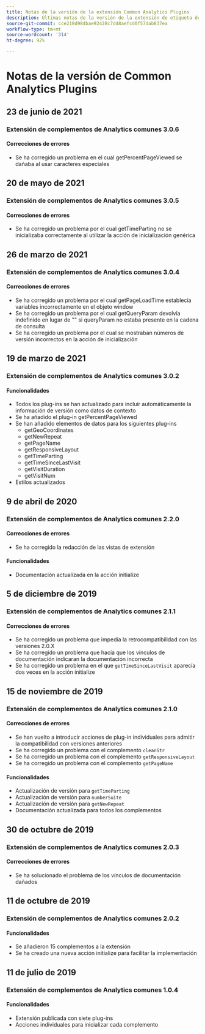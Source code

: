 ```yaml
---
title: Notas de la versión de la extensión Common Analytics Plugins
description: Últimas notas de la versión de la extensión de etiqueta de complementos de Analytics comunes en Adobe Experience Platform.
source-git-commit: cce218d984bae92428c7d48aefcd0f57dab837ea
workflow-type: tm+mt
source-wordcount: '314'
ht-degree: 92%

---
```


# Notas de la versión de Common Analytics Plugins

## 23 de junio de 2021

### Extensión de complementos de Analytics comunes 3.0.6

#### Correcciones de errores

* Se ha corregido un problema en el cual getPercentPageViewed se dañaba al usar caracteres especiales

## 20 de mayo de 2021

### Extensión de complementos de Analytics comunes 3.0.5

#### Correcciones de errores

* Se ha corregido un problema por el cual getTimeParting no se inicializaba correctamente al utilizar la acción de inicialización genérica

## 26 de marzo de 2021

### Extensión de complementos de Analytics comunes 3.0.4

#### Correcciones de errores

* Se ha corregido un problema por el cual getPageLoadTime establecía variables incorrectamente en el objeto window
* Se ha corregido un problema por el cual getQueryParam devolvía indefinido en lugar de &quot;&quot; si queryParam no estaba presente en la cadena de consulta
* Se ha corregido un problema por el cual se mostraban números de versión incorrectos en la acción de inicialización

## 19 de marzo de 2021

### Extensión de complementos de Analytics comunes 3.0.2

#### Funcionalidades

* Todos los plug-ins se han actualizado para incluir automáticamente la información de versión como datos de contexto
* Se ha añadido el plug-in getPercentPageViewed
* Se han añadido elementos de datos para los siguientes plug-ins
   * getGeoCoordinates
   * getNewRepeat
   * getPageName
   * getResponsiveLayout
   * getTimeParting
   * getTimeSinceLastVisit
   * getVisitDuration
   * getVisitNum
* Estilos actualizados

## 9 de abril de 2020

### Extensión de complementos de Analytics comunes 2.2.0

#### Correcciones de errores

* Se ha corregido la redacción de las vistas de extensión

#### Funcionalidades

* Documentación actualizada en la acción initialize

## 5 de diciembre de 2019

### Extensión de complementos de Analytics comunes 2.1.1

#### Correcciones de errores

* Se ha corregido un problema que impedía la retrocompatibilidad con las versiones 2.0.X
* Se ha corregido un problema que hacía que los vínculos de documentación indicaran la documentación incorrecta
* Se ha corregido un problema en el que `getTimeSinceLastVisit` aparecía dos veces en la acción initialize

## 15 de noviembre de 2019

### Extensión de complementos de Analytics comunes 2.1.0

#### Correcciones de errores

* Se han vuelto a introducir acciones de plug-in individuales para admitir la compatibilidad con versiones anteriores
* Se ha corregido un problema con el complemento `cleanStr`
* Se ha corregido un problema con el complemento `getResponsiveLayout`
* Se ha corregido un problema con el complemento `getPageName`

#### Funcionalidades

* Actualización de versión para `getTimeParting`
* Actualización de versión para `numberSuite`
* Actualización de versión para `getNewRepeat`
* Documentación actualizada para todos los complementos

## 30 de octubre de 2019

### Extensión de complementos de Analytics comunes 2.0.3

#### Correcciones de errores

* Se ha solucionado el problema de los vínculos de documentación dañados

## 11 de octubre de 2019

### Extensión de complementos de Analytics comunes 2.0.2

#### Funcionalidades

* Se añadieron 15 complementos a la extensión
* Se ha creado una nueva acción initialize para facilitar la implementación

## 11 de julio de 2019

### Extensión de complementos de Analytics comunes 1.0.4

#### Funcionalidades

* Extensión publicada con siete plug-ins
* Acciones individuales para inicializar cada complemento
